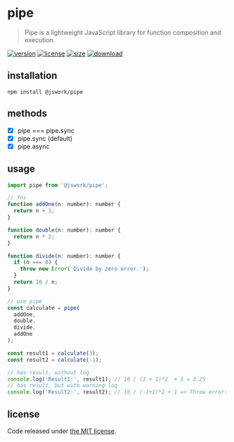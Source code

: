 # pipe
> Pipe is a lightweight JavaScript library for function composition and execution.

[![version][version-image]][version-url]
[![license][license-image]][license-url]
[![size][size-image]][size-url]
[![download][download-image]][download-url]

## installation
```shell
npm install @jswork/pipe
```

## methods
- [x] pipe === pipe.sync
- [x] pipe.sync (default)
- [x] pipe.async

## usage
```js
import pipe from '@jswork/pipe';

// fns
function addOne(n: number): number {
  return n + 1;
}

function double(n: number): number {
  return n * 2;
}

function divide(n: number): number {
  if (n === 0) {
    throw new Error('Divide by zero error.');
  }
  return 10 / n;
}

// use pipe
const calculate = pipe(
  addOne,
  double,
  divide,
  addOne
);

const result1 = calculate(3);
const result2 = calculate(-1);

// has result, without log
console.log('Result1:', result1); // 10 / (3 + 1)*2  + 1 = 2.25
// has result, but with warning log
console.log('Result2:', result2); // 10 / (-1+1)*2 + 1 => Throw error: Divide by zero error.
```

## license
Code released under [the MIT license](https://github.com/afeiship/pipe/blob/master/LICENSE.txt).

[version-image]: https://img.shields.io/npm/v/@jswork/pipe
[version-url]: https://npmjs.org/package/@jswork/pipe

[license-image]: https://img.shields.io/npm/l/@jswork/pipe
[license-url]: https://github.com/afeiship/pipe/blob/master/LICENSE.txt

[size-image]: https://img.shields.io/bundlephobia/minzip/@jswork/pipe
[size-url]: https://github.com/afeiship/pipe/blob/master/dist/pipe.min.js

[download-image]: https://img.shields.io/npm/dm/@jswork/pipe
[download-url]: https://www.npmjs.com/package/@jswork/pipe
